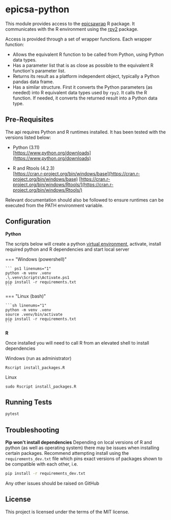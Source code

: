 # epicsa-python

This module provides access to the [epicsawrap](https://github.com/IDEMSInternational/epicsawrap) R package.
It communicates with the R environment using the [rpy2](https://rpy2.github.io/) package.

Access is provided through a set of wrapper functions. 
Each wrapper function:
  - Allows the equivalent R function to be called from Python, using Python 
    data types.
  - Has a parameter list that is as close as possible to the equivalent R 
    function's parameter list.
  - Returns its result as a platform independent object, typically a Python 
    pandas data frame.
  - Has a similar structure. First it converts the Python parameters (as 
    needed) into R equivalent data types used by `rpy2`. It calls the R 
    function. If needed, it converts the returned result into a Python data 
    type.

## Pre-Requisites

The api requires Python and R runtimes installed. It has been tested with the versions listed below:

- Python (3.11)  
  [https://www.python.org/downloads](https://www.python.org/downloads)

- R and Rtools (4.2.3)  
  [https://cran.r-project.org/bin/windows/base](https://cran.r-project.org/bin/windows/base)
  [https://cran.r-project.org/bin/windows/Rtools/](https://cran.r-project.org/bin/windows/Rtools/)

Relevant documentation should also be followed to ensure runtimes can be executed from the PATH environment variable.

## Configuration

**Python**

The scripts below will create a python [virtual environment](https://docs.python.org/3/library/venv.html), activate, install required python and R dependencies and start local server

=== "Windows (powershell)"

    ``` ps1 linenums="1"
    python -m venv .venv
    .\.venv\Scripts\Activate.ps1
    pip install -r requirements.txt
    ```

=== "Linux (bash)"

    ```sh linenums="1"
    python -m venv .venv
    source .venv/bin/activate
    pip install -r requirements.txt
    ```

**R**

Once installed you will need to call R from an elevated shell to install dependencies

Windows (run as administrator)

```
Rscript install_packages.R
```

Linux

```
sudo Rscript install_packages.R
```

## Running Tests

```py
pytest
```

## Troubleshooting

**Pip won't install dependencies**
Depending on local versions of R and python (as well as operating system) there may be issues when installing certain packages. Recommend attempting install using the `requirements_dev.txt` file which pins exact versions of packages shown to be compatible with each other, i.e.

```sh
pip install -r requirements_dev.txt
```

Any other issues should be raised on GitHub

## License

This project is licensed under the terms of the MIT license.
